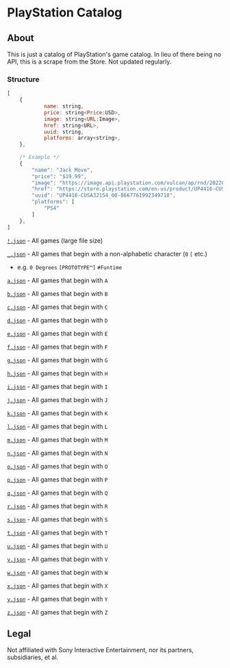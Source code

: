 # PlayStation Catalog

## About

This is just a catalog of PlayStation's game catalog. In lieu of there being no API, this is a scrape from the Store. Not updated regularly.

### Structure

```js
[
    {
            name: string,
            price: string<Price:USD>,
            image: string<URL:Image>,
            href: string<URL>,
            uuid: string,
            platforms: array<string>,
    },
    
    /* Example */
    {
        "name": "Jack Move",
        "price": "$19.99",
        "image": "https://image.api.playstation.com/vulcan/ap/rnd/202208/0311/QNhcccNfqdO0Yf8gMo4yVnv0.png",
        "href": "https://store.playstation.com/en-us/product/UP4416-CUSA32154_00-8667761992349718",
        "uuid": "UP4416-CUSA32154_00-8667761992349718",
        "platforms": [
            "PS4"
        ]
    },
]
```

[`!.json`](https://raw.githubusercontent.com/Ephellon/playstation-catalog/main/!.json) - All games (large file size)

[`_.json`](https://raw.githubusercontent.com/Ephellon/playstation-catalog/main/_.json) - All games that begin with a non-alphabetic character (`0` `[` etc.)

  - e.g. `0 Degrees` `[PROTOTYPE™]` `#Funtime`

[`a.json`](https://raw.githubusercontent.com/Ephellon/playstation-catalog/main/a.json) - All games that begin with `A`

[`b.json`](https://raw.githubusercontent.com/Ephellon/playstation-catalog/main/b.json) - All games that begin with `B`

[`c.json`](https://raw.githubusercontent.com/Ephellon/playstation-catalog/main/c.json) - All games that begin with `C`

[`d.json`](https://raw.githubusercontent.com/Ephellon/playstation-catalog/main/d.json) - All games that begin with `D`

[`e.json`](https://raw.githubusercontent.com/Ephellon/playstation-catalog/main/e.json) - All games that begin with `E`

[`f.json`](https://raw.githubusercontent.com/Ephellon/playstation-catalog/main/f.json) - All games that begin with `F`

[`g.json`](https://raw.githubusercontent.com/Ephellon/playstation-catalog/main/g.json) - All games that begin with `G`

[`h.json`](https://raw.githubusercontent.com/Ephellon/playstation-catalog/main/h.json) - All games that begin with `H`

[`i.json`](https://raw.githubusercontent.com/Ephellon/playstation-catalog/main/i.json) - All games that begin with `I`

[`j.json`](https://raw.githubusercontent.com/Ephellon/playstation-catalog/main/j.json) - All games that begin with `J`

[`k.json`](https://raw.githubusercontent.com/Ephellon/playstation-catalog/main/k.json) - All games that begin with `K`

[`l.json`](https://raw.githubusercontent.com/Ephellon/playstation-catalog/main/l.json) - All games that begin with `L`

[`m.json`](https://raw.githubusercontent.com/Ephellon/playstation-catalog/main/m.json) - All games that begin with `M`

[`n.json`](https://raw.githubusercontent.com/Ephellon/playstation-catalog/main/n.json) - All games that begin with `N`

[`o.json`](https://raw.githubusercontent.com/Ephellon/playstation-catalog/main/o.json) - All games that begin with `O`

[`p.json`](https://raw.githubusercontent.com/Ephellon/playstation-catalog/main/p.json) - All games that begin with `P`

[`q.json`](https://raw.githubusercontent.com/Ephellon/playstation-catalog/main/q.json) - All games that begin with `Q`

[`r.json`](https://raw.githubusercontent.com/Ephellon/playstation-catalog/main/r.json) - All games that begin with `R`

[`s.json`](https://raw.githubusercontent.com/Ephellon/playstation-catalog/main/s.json) - All games that begin with `S`

[`t.json`](https://raw.githubusercontent.com/Ephellon/playstation-catalog/main/t.json) - All games that begin with `T`

[`u.json`](https://raw.githubusercontent.com/Ephellon/playstation-catalog/main/u.json) - All games that begin with `U`

[`v.json`](https://raw.githubusercontent.com/Ephellon/playstation-catalog/main/v.json) - All games that begin with `V`

[`w.json`](https://raw.githubusercontent.com/Ephellon/playstation-catalog/main/w.json) - All games that begin with `W`

[`x.json`](https://raw.githubusercontent.com/Ephellon/playstation-catalog/main/x.json) - All games that begin with `X`

[`y.json`](https://raw.githubusercontent.com/Ephellon/playstation-catalog/main/y.json) - All games that begin with `Y`

[`z.json`](https://raw.githubusercontent.com/Ephellon/playstation-catalog/main/z.json) - All games that begin with `Z`

## Legal

Not affiliated with Sony Interactive Entertainment, nor its partners, subsidiaries, et al.
